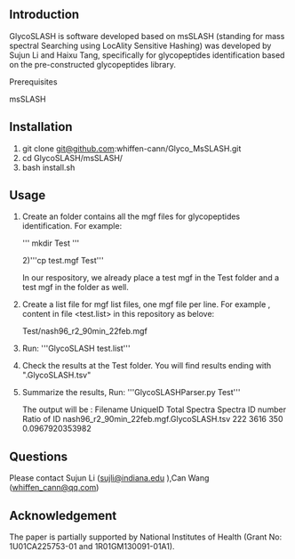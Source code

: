 Introduction
---
GlycoSLASH is software developed based on msSLASH (standing for mass spectral Searching using LocAlity Sensitive Hashing) was developed by Sujun Li and Haixu Tang, specifically for glycopeptides identification based on the pre-constructed glycopeptides library.

Prerequisites

msSLASH

Installation
---
1. git clone git@github.com:whiffen-cann/Glyco_MsSLASH.git
2. cd  GlycoSLASH/msSLASH/
3. bash install.sh

Usage
---
1. Create an folder contains all the mgf files for glycopeptides identification. For example:
   
   '''
   mkdir Test
   '''
   <p>2)'''cp test.mgf Test'''</p>

   In our respository, we already place a test mgf in the Test folder and a test mgf in the folder as well.
   
3. Create a list file for mgf list files, one mgf file per line. For example , content in file <test.list> in this repository as belove:

   Test/nash96_r2_90min_22feb.mgf
   
5. Run:
   '''GlycoSLASH test.list'''
   
6. Check the results at the Test folder. You will find results ending with ".GlycoSLASH.tsv"
   
8. Summarize the results, Run:
   '''GlycoSLASHParser.py Test'''

   The output will be :
   Filename        UniqueID        Total Spectra   Spectra ID number       Ratio of ID
   nash96_r2_90min_22feb.mgf.GlycoSLASH.tsv        222     3616    350     0.0967920353982

Questions
---
Please contact Sujun Li (sujli@indiana.edu ),Can Wang (whiffen_cann@qq.com)

Acknowledgement
---
The paper is partially supported by National Institutes of Health (Grant No: 1U01CA225753-01 and 1R01GM130091-01A1).
